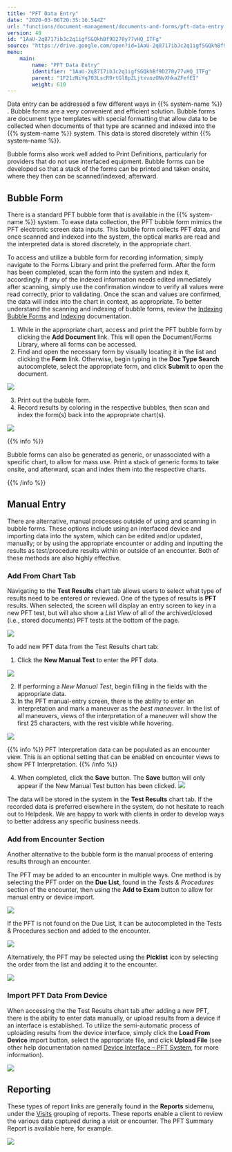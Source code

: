 ```yaml
---
title: "PFT Data Entry"
date: "2020-03-06T20:35:16.544Z"
url: "functions/document-management/documents-and-forms/pft-data-entry.html"
version: 40
id: "1AaU-2q8717ibJc2q1igfSGQkhBf9D270y77vHQ_ITFg"
source: "https://drive.google.com/open?id=1AaU-2q8717ibJc2q1igfSGQkhBf9D270y77vHQ_ITFg"
menu:
    main:
        name: "PFT Data Entry"
        identifier: "1AaU-2q8717ibJc2q1igfSGQkhBf9D270y77vHQ_ITFg"
        parent: "1F21zNiYq703LscR9rtGl8pZLjtxvozONvXhkaZFefEI"
        weight: 610
---
```

Data entry can be addressed a few different ways in {{% system-name %}} . Bubble forms are a very convenient and efficient solution. Bubble forms are document type templates with special formatting that allow data to be collected when documents of that type are scanned and indexed into the {{% system-name %}} system. This data is stored discretely within {{% system-name %}}.



Bubble forms also work well added to Print Definitions, particularly for providers that do not use interfaced equipment. Bubble forms can be developed so that a stack of the forms can be printed and taken onsite, where they then can be scanned/indexed, afterward.

## Bubble Form

There is a standard PFT bubble form that is available in the {{% system-name %}} system. To ease data collection, the PFT bubble form mimics the PFT electronic screen data inputs. This bubble form collects PFT data, and once scanned and indexed into the system, the optical marks are read and the interpreted data is stored discretely, in the appropriate chart.

To access and utilize a bubble form for recording information, simply navigate to the Forms Library and print the preferred form. After the form has been completed, scan the form into the system and index it, accordingly. If any of the indexed information needs edited immediately after scanning, simply use the confirmation window to verify all values were read correctly, prior to validating. Once the scan and values are confirmed, the data will index into the chart in context, as appropriate. To better understand the scanning and indexing of bubble forms, review the [Indexing Bubble Forms](../scanning-and-indexing/indexing-bubble-forms.html) and [Indexing](../scanning-and-indexing/indexing.html) documentation.

1. While in the appropriate chart, access and print the PFT bubble form by clicking the <strong>Add Document</strong> link. This will open the Document/Forms Library, where all forms can be accessed.
2. Find and open the necessary form by visually locating it in the list and clicking the <strong>Form</strong> link. Otherwise, begin typing in the <strong>Doc Type Search</strong> autocomplete, select the appropriate form, and click <strong>Submit</strong> to open the document.

![](pft-data-entry.images/image1.png)

3. Print out the bubble form.
4. Record results by coloring in the respective bubbles, then scan and index the form(s) back into the appropriate chart(s).

![](pft-data-entry.images/image4.png)

{{% info %}}

Bubble forms can also be generated as generic, or unassociated with a specific chart, to allow for mass use. Print a stack of generic forms to take onsite, and afterward, scan and index them into the respective charts.

{{% /info %}}


## Manual Entry

There are alternative, manual processes outside of using and scanning in bubble forms. These options include using an interfaced device and importing data into the system, which can be edited and/or updated, manually; or by using the appropriate encounter or adding and inputting the results as test/procedure results within or outside of an encounter. Both of these methods are also highly effective.

### Add From Chart Tab

Navigating to the **Test Results** chart tab allows users to select what type of results need to be entered or reviewed. One of the types of results is **PFT** results. When selected, the screen will display an entry screen to key in a new PFT test, but will also show a *List View* of all of the archived/closed (i.e., stored documents) PFT tests at the bottom of the page.

![](pft-data-entry.images/image3.png)

To add new PFT data from the Test Results chart tab:

1. Click the <strong>New Manual Test</strong> to enter the PFT data.

![](pft-data-entry.images/image2.png)

2. If performing a <em>New Manual Test</em>, begin filling in the fields with the appropriate data.
3. In the PFT manual-entry screen, there is the ability to enter an interpretation and mark a maneuver as the <em>best maneuver</em>. In the list of all maneuvers, views of the interpretation of a maneuver will show the first 25 characters, with the rest visible while hovering.

![](pft-data-entry.images/image11.png)

 

{{% info %}} PFT Interpretation data can be populated as an encounter view. This is an optional setting that can be enabled on encounter views to show PFT Interpretation. {{% /info %}}


4. When completed, click the <strong>Save</strong> button. The <strong>Save</strong> button will only appear if the New Manual Test button has been clicked.  ![](pft-data-entry.images/image6.png)

The data will be stored in the system in the **Test Results** chart tab. If the recorded data is preferred elsewhere in the system, do not hesitate to reach out to Helpdesk. We are happy to work with clients in order to develop ways to better address any specific business needs.

### Add from Encounter Section

Another alternative to the bubble form is the manual process of entering results through an encounter.

The PFT may be added to an encounter in multiple ways. One method is by selecting the PFT order on the **Due List**, found in the *Tests & Procedures* section of the encounter, then using the **Add to Exam** button to allow for manual entry or device import.

![](pft-data-entry.images/image5.png)

If the PFT is not found on the Due List, it can be autocompleted in the Tests & Procedures section and added to the encounter.

![](pft-data-entry.images/image8.png)

Alternatively, the PFT may be selected using the **Picklist** icon by selecting the order from the list and adding it to the encounter.

![](pft-data-entry.images/image7.png)

### Import PFT Data From Device

When accessing the the Test Results chart tab after adding a new PFT, there is the ability to enter data manually, or upload results from a device if an interface is established. To utilize the semi-automatic process of uploading results from the device interface, simply click the **Load From Device** import button, select the appropriate file, and click **Upload File** (see other help documentation named [Device Interface – PFT System](../../system-administration/interfaces/device-interface-pft-system.html), for more information).

![](pft-data-entry.images/image10.png)

## Reporting

These types of report links are generally found in the **Reports** sidemenu, under the [Visits](https://system/?f=layout&module=reports&name=Visits&tabmodule=reports&t=Visits&tabmodule=reports&tabselect=Visits) grouping of reports. These reports enable a client to review the various data captured during a visit or encounter. The PFT Summary Report is available here, for example.

![](pft-data-entry.images/image9.png)

